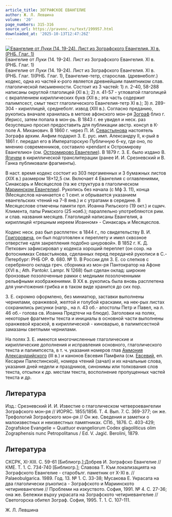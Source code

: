 ```yaml
---
article_title: ЗОГРАФСКОЕ ЕВАНГЕЛИЕ
author: Ж. Л. Левшина
volume: '20'
page_numbers: 315-316
source_url: https://pravenc.ru/text/199957.html
downloaded_at: '2025-10-13T12:47:26Z'
---
```


[![Евангелие от Луки (14. 19-24). Лист из Зографского Евангелия. XI в. (РНБ. Глаг. 1)](https://pravenc.ru/data/056/504/1234/i200.jpg "Кликните для увеличения картинки")](https://pravenc.ru/data/056/504/1234/i400.jpg)Евангелие от Луки (14. 19-24). Лист из Зографского Евангелия. XI в. (РНБ. Глаг. 1)  
Евангелие от Луки (14. 19-24). Лист из Зографского Евангелия. XI в. (РНБ. Глаг. 1)(РНБ. Глаг. 1), Евангелие-тетр, старослав. (древнеболг.) кодекс, одна из частей к-рого является древнейшим памятником слав. глаголической письменности. Состоит из 3 частей: 1) л. 2-40, 58-288 написаны округлой глаголицей (XI в.); 2) л. 41-57 - угловатой глаголицей с вкраплением кириллических букв (XII в.; эта часть содержит палимпсест, смыт текст глаголического Евангелия-тетр XI в.); 3) л. 289-304 - кириллицей, среднеболг. извод (XIII в.). Согласно преданию, рукопись вначале хранилась в метохе афонского мон-ря [Зограф](https://pravenc.ru/text/Зограф.html) близ г. Иерисс, затем попала в мон-рь. В 1843 г. ее увидел и неск. раз безуспешно просил предоставить для публикации австр. консул в К-поле А. Миханович. В 1860 г. через П. И. [Севастьянова](https://pravenc.ru/text/Севастьянова.html) настоятель Зографа архим. Анфим подарил З. Е. рус. имп. Александру II, к-рый в 1861 г. передал его в Императорскую Публичную б-ку, где оно, по мнению современников, составило «pendant к Остромирову Евангелию» (см. [Остромирово Евангелие](<https://pravenc.ru/text/Остромирово Евангелие.html>)). В 1879 г. З. Е. было издано В. [Ягичем](https://pravenc.ru/text/Ягич.html) в кириллической транслитерации (ранее И. И. Срезневский и В. Ганка публиковали фрагменты).

В наст. время кодекс состоит из 303 пергаменных и 3 бумажных листов (XIX в.) размером 18×12,5 см. Включает 4 Евангелия с оглавлениями, Синаксарь и Месяцеслов (та же структура в глаголическом [Мариинском Евангелии](<https://pravenc.ru/text/Мариинском Евангелии.html>)). Рукопись без начала (с Мф 3. 11), конца (Месяцеслов начинается с 1 сент. и обрывается указанием евангельских чтений на 7-8 янв.) и с утратами в середине. В Месяцеслове отмечены памяти прп. Иоанна Рильского (19 окт.) и сщмч. Климента, папы Римского (25 нояб.); параллельно употребляются рим. и слав. названия месяцев. Глаголицей написаны Евангелия, а кириллицей «грешным иереем Иоанном» - Синаксарь и Месяцеслов.

Кодекс неск. раз был расплетен: в 1844 г., по свидетельству В. И. [Григоровича](https://pravenc.ru/text/Григорович.html), он был подготовлен к переплету и имел сквозное отверстие «для закрепления подобно шнуровой». В 1852 г. К. Д. Петкович зафиксировал у кодекса хороший переплет (он сохр. на фотоснимках Севастьянова, сделанных перед передачей рукописи в С.-Петербург: РНБ ОР. Ф. 680. № 1). В России для З. Е. со слепков с серебряного оклада греч. сборника из мон-ря Пантократор на Афоне (XVI в.; Ath. Pantokr. Lampr. N 1268) был сделан оклад: широкие бронзовые позолоченные рамки с медными позолоченными рельефными изображениями. В XX в. рукопись была вновь расплетена для уничтожения грибка и в таком виде хранится до сих пор.

З. Е. скромно оформлено, без миниатюр, заставки выполнены чернилами, оранжевой, желтой и голубой красками, на нек-рых листах сохранились рисунки (напр., на л. 43 об.- апостолы Петр и Павел, на л. 46 об.- голова св. Иоанна Предтечи на блюде). Заголовки на полях, некоторые фрагменты текста и инициалы в основной части выполнены оранжевой краской, в кириллической - киноварью, в палимпсестной замазаны светлыми чернилами.

На полях З. Е. имеются многочисленные глаголические и кириллические дополнения и исправления основного, глаголического текста и палимпсеста, в т. ч. указания номеров глав [Аммония Александрийского](<https://pravenc.ru/text/Аммония Александрийского.html>) (III в.) и канонов Евсевия Памфила (см. [Евсевий](https://pravenc.ru/text/Евсевий.html), еп. Кесарии Палестинской), номера чтений (зачал) и их начальные слова, указания дней недели и праздников, синонимы или толкования слов текста, отсылки к др. местам текста, восполнение пропущенных частей текста и др.

## Литература

Изд.: Срезневский И. И. Известие о глаголическом четвероевангелии Зографского мон-ря // ИОРЯС. 1855/1856. Т. 4. Вып. 7. С. 369-377; он же. Трефологий Зографского мон-ря // Он же. Сведения и заметки о малоизвестных и неизвестных памятниках. СПб., 1876. С. 403-429; Zografskoe Evangelie = Quattuor evangeliorum Codex glagoliticus olim Zographensis nunc Petropolitanus / Ed. V. Jagić. Berolini, 1879.

## Литература

СКСРК, XI-XIII. С. 59-61 [Библиогр.];Добрев И. Зографско Евангелие // КМЕ. Т. 1. С. 734-740 [Библиогр.]; Славова Т. Към локализацията на Зографското Евангелие - старобълг. паметник от X-XI в. // Рalaeobulgarica. 1989. Год. 13. № 1. С. 33-38; Мусакова Е. Украсата на два глаголически ръкописа - Зографското и Мариинското четириевангелие // Проблеми на изкуството. София, 1991. № 4. С. 27-36; она же. Бележки върху украсата на Зографското четириевангелие // Светогорска обител Зограф. София, 1995. Т. 1. С. 107-111.

Ж. Л. Левшина
